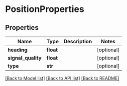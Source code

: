 # PositionProperties

## Properties
Name | Type | Description | Notes
------------ | ------------- | ------------- | -------------
**heading** | **float** |  | [optional] 
**signal_quality** | **float** |  | [optional] 
**type** | **str** |  | [optional] 

[[Back to Model list]](../README.md#documentation-for-models) [[Back to API list]](../README.md#documentation-for-api-endpoints) [[Back to README]](../README.md)


